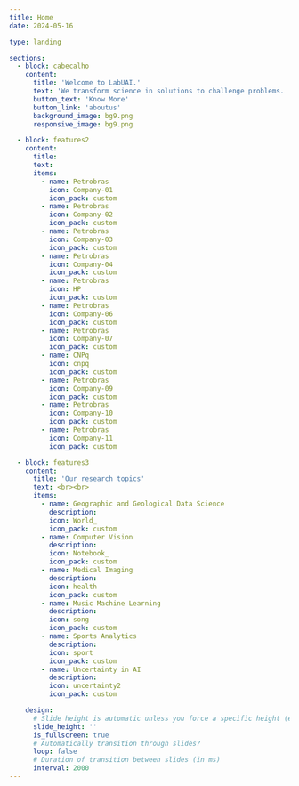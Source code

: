 ```yaml
---
title: Home
date: 2024-05-16

type: landing

sections:
  - block: cabecalho
    content:
      title: 'Welcome to LabUAI.'
      text: 'We transform science in solutions to challenge problems. '
      button_text: 'Know More'
      button_link: 'aboutus'
      background_image: bg9.png
      responsive_image: bg9.png

  - block: features2
    content:
      title:
      text:
      items:
        - name: Petrobras
          icon: Company-01
          icon_pack: custom
        - name: Petrobras
          icon: Company-02
          icon_pack: custom
        - name: Petrobras
          icon: Company-03
          icon_pack: custom
        - name: Petrobras
          icon: Company-04
          icon_pack: custom
        - name: Petrobras
          icon: HP
          icon_pack: custom
        - name: Petrobras
          icon: Company-06
          icon_pack: custom
        - name: Petrobras
          icon: Company-07
          icon_pack: custom
        - name: CNPq
          icon: cnpq
          icon_pack: custom
        - name: Petrobras
          icon: Company-09
          icon_pack: custom
        - name: Petrobras
          icon: Company-10
          icon_pack: custom
        - name: Petrobras
          icon: Company-11
          icon_pack: custom

  - block: features3
    content:
      title: 'Our research topics'
      text: <br><br>
      items:
        - name: Geographic and Geological Data Science
          description:
          icon: World_
          icon_pack: custom
        - name: Computer Vision
          description:
          icon: Notebook_
          icon_pack: custom
        - name: Medical Imaging
          description:
          icon: health
          icon_pack: custom
        - name: Music Machine Learning
          description:
          icon: song
          icon_pack: custom
        - name: Sports Analytics
          description:
          icon: sport
          icon_pack: custom
        - name: Uncertainty in AI
          description:
          icon: uncertainty2
          icon_pack: custom

    design:
      # Slide height is automatic unless you force a specific height (e.g. '400px')
      slide_height: ''
      is_fullscreen: true
      # Automatically transition through slides?
      loop: false
      # Duration of transition between slides (in ms)
      interval: 2000
---
```

